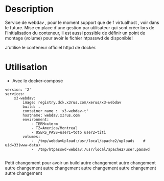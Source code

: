 
# Description

Service de webdav , pour le moment support que de 1 virtualhost , voir dans le future.
Mise en place d'une gestion par utilisateur qui sont créer lors de l'initialisation du conteneur, il est aussi possible de définir un point de montage (volume) pour avoir le fichier htpasswd de disponible! 

J'utilise le conteneur officiel httpd de docker.

# Utilisation

* Avec le docker-compose 

```
version: '2'
services:
    x3-webdav:
        image: registry.dck.x3rus.com/xerus/x3-webdav
        build: .
        container_name : 'x3-webdav-t'
        hostname: webdav.x3rus.com
        environment:
            - TERM=xterm
            - TZ=America/Montreal
            - USERS_PASS=user1=toto user2=titi
        volumes:
            -  /tmp/webdavUpload:/usr/local/apache2/uploads    # uid=33(www-data)
            -  /tmp/htpasswd-webdav:/usr/local/apache2/user.passwd
 
```

Petit changement pour avoir un build
autre changement 
autre changement 
autre changement 
autre changement 
autre changement 
autre changement 
autre changement 
